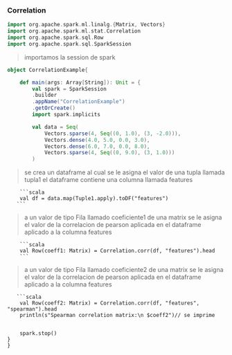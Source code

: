 ### Correlation

```scala
import org.apache.spark.ml.linalg.{Matrix, Vectors}
import org.apache.spark.ml.stat.Correlation
import org.apache.spark.sql.Row
import org.apache.spark.sql.SparkSession
```

>importamos la session de spark

```scala
object CorrelationExample{

    def main(args: Array[String]): Unit = {
        val spark = SparkSession
        .builder
        .appName("CorrelationExample")
        .getOrCreate()
        import spark.implicits

        val data = Seq(
            Vectors.sparse(4, Seq((0, 1.0), (3, -2.0))),
            Vectors.dense(4.0, 5.0, 0.0, 3.0),
            Vectors.dense(6.0, 7.0, 0.0, 8.0),
            Vectors.sparse(4, Seq((0, 9.0), (3, 1.0)))
        )
```
>se crea un dataframe al cual se le asigna el valor de una tupla llamada tupla1
>el dataframe contiene una columna llamada features
        
        ```scala
        val df = data.map(Tuple1.apply).toDF("features")
       ```

>a un valor de tipo Fila llamado coeficiente1 de una matrix se le asigna el valor de la correlacion de pearson aplicada en el dataframe
>aplicado a la columna features

        ```scala
        val Row(coeff1: Matrix) = Correlation.corr(df, "features").head 
        ```
      
>a un valor de tipo Fila llamado coeficiente2 de una matrix se le asigna el valor de la correlacion de pearson aplicada en el dataframe
>aplicado a la columna features

       ```scala
        val Row(coeff2: Matrix) = Correlation.corr(df, "features", "spearman").head
        println(s"Spearman correlation matrix:\n $coeff2")// se imprime
        
       
        spark.stop()
    }
    }
   ```
